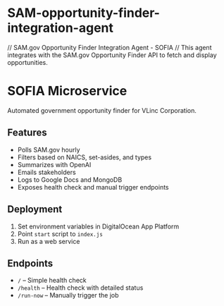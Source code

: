 # SAM-opportunity-finder-integration-agent

// SAM.gov Opportunity Finder Integration Agent - SOFIA
// This agent integrates with the SAM.gov Opportunity Finder API to fetch and display opportunities.

# SOFIA Microservice

Automated government opportunity finder for VLinc Corporation.

## Features

- Polls SAM.gov hourly
- Filters based on NAICS, set-asides, and types
- Summarizes with OpenAI
- Emails stakeholders
- Logs to Google Docs and MongoDB
- Exposes health check and manual trigger endpoints

## Deployment

1. Set environment variables in DigitalOcean App Platform
2. Point `start` script to `index.js`
3. Run as a web service

## Endpoints

- `/` – Simple health check
- `/health` – Health check with detailed status
- `/run-now` – Manually trigger the job

